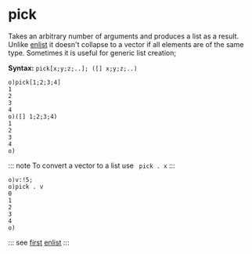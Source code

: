 # pick

Takes an arbitrary number of arguments and produces a list as a result. Unlike [enlist](/verbs/list/enlist.md) it doesn't collapse to a vector if all elements are of the same type. Sometimes it is useful for generic list creation;

**Syntax:** ```pick[x;y;z;..]; ([] x;y;z;..)```

```o
o)pick[1;2;3;4]
1
2
3
4
o)([] 1;2;3;4)
1
2
3
4
o)
```

::: note
To convert a vector to a list use ``` pick . x```
:::

```
o)v:!5;
o)pick . v
0
1
2
3
4
o)
```

::: see
[first](/verbs/list/first.md)
[enlist](/verbs/list/enlist.md)
:::
